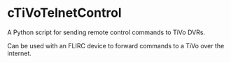 # cTiVoTelnetControl
A Python script for sending remote control commands to TiVo DVRs.

Can be used with an FLIRC device to forward commands to a TiVo over the internet.
